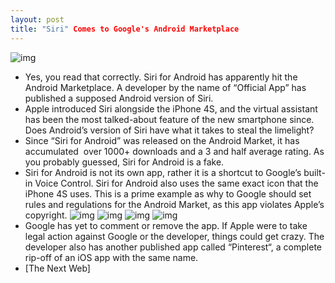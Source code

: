 ```yaml
---
layout: post
title: "Siri" Comes to Google's Android Marketplace
---
```

![img](http://media.idownloadblog.com/wp-content/uploads/2011/12/siri-image-e1323205667847.jpg)
* Yes, you read that correctly. Siri for Android has apparently hit the Android Marketplace. A developer by the name of “Official App” has published a supposed Android version of Siri.
* Apple introduced Siri alongside the iPhone 4S, and the virtual assistant has been the most talked-about feature of the new smartphone since. Does Android’s version of Siri have what it takes to steal the limelight?
* Since “Siri for Android” was released on the Android Market, it has accumulated  over 1000+ downloads and a 3 and half average rating. As you probably guessed, Siri for Android is a fake.
* Siri for Android is not its own app, rather it is a shortcut to Google’s built-in Voice Control. Siri for Android also uses the same exact icon that the iPhone 4S uses. This is a prime example as why to Google should set rules and regulations for the Android Market, as this app violates Apple’s copyright.
![img](http://media.idownloadblog.com/wp-content/uploads/2011/12/SiriforAndroid.jpg)
![img](http://media.idownloadblog.com/wp-content/uploads/2011/12/SiriforAndroid3.jpg)
![img](http://media.idownloadblog.com/wp-content/uploads/2011/12/SiriforAndroid4.jpg)
![img](http://media.idownloadblog.com/wp-content/uploads/2011/12/SiriforAndroid3.jpg)
* Google has yet to comment or remove the app. If Apple were to take legal action against Google or the developer, things could get crazy. The developer also has another published app called “Pinterest“, a complete rip-off of an iOS app with the same name.
* [The Next Web]

